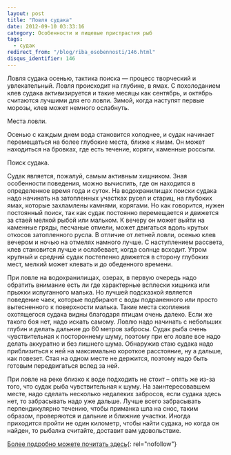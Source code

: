 ```yaml
---
layout: post
title: "Ловля судака"
date: 2012-09-10 03:33:16
category: Особенности и пищевые пристрастия рыб
tags:
  - судак
redirect_from: "/blog/riba_osobennosti/146.html"
disqus_identifier: 146
---
```

Ловля судака осенью, тактика поиска — процесс творческий и
увлекательный. Ловля происходит на глубине, в ямах. С похолоданием клев
судака активизируется и такие месяцы как сентябрь, и октябрь считаются
лучшими для его ловли. Зимой, когда наступят первые морозы, клев может
немного ослабнуть.

Места ловли.

Осенью с каждым днем вода становится холоднее, и судак начинает
перемещаться на более глубокие места, ближе к ямам. Он может находиться
на бровках, где есть течение, коряги, каменные россыпи.

Поиск судака.

Судак является, пожалуй, самым активным хищником. Зная особенности
поведения, можно вычислить, где он находится в определенное время года и
суток. На водохранилищах поиски судака надо начинать на затопленных
участках русел и стариц, на глубоких ямах, которые захламлены камнями,
корягами. Но как говорится, нужен постоянный поиск, так как судак
постоянно перемещается и движется за стаей мелкой рыбой или мальком. К
вечеру он может выйти на каменные гряды, песчаные отмели, может
двигаться вдоль крутых откосов затопленного русла. В отличие от летней
ловли, осенью клев вечером и ночью на отмелях намного лучше. С
наступлением рассвета, клев становится лучше и ослабевает, когда солнце
всходит. Утром крупный и средний судак постепенно движется в сторону
глубоких мест, мелкий может клевать и до обеденного времени.

При ловле на водохранилищах, озерах, в первую очередь надо обратить
внимание есть ли где характерные всплески хищника или прыжки испуганного
малька. Но лучшей подсказкой является поведение чаек, которые подбирают
с воды подраненного или просто вытесненного к поверхности малька. Такие
места скопления охотящегося судака видны благодаря птицам очень далеко.
Если же такого боя нет, надо искать самому. Ловлю надо начинать с
небольших глубин и делать дальние до 60 метров забросы. Судак рыба очень
чувствительная к постороннему шуму, поэтому при его ловле все надо
делать аккуратно и без лишнего шума. Обнаружив стаю судака надо
приблизиться к ней на максимально короткое расстояние, ну а дальше, как
повезет. Стая на одном месте не держится, поэтому надо быть готовым
передвигаться вслед за ней.

При ловле на реке близко к воде подходить не стоит – опять же из-за
того, что судак рыба чувствительная к шуму. На заинтересовавшем месте,
надо сделать несколько недалеких забросов, если судака здесь нет, то
забрасывать надо уже дальше. Лучше всего забрасывать перпендикулярно
течению, чтобы приманка шла на снос, таким образом, проверяются и
дальние и ближние участки. Иногда приходится пройти не один километр,
чтобы найти судака, но когда он найден, то рыбалка считайте, доставит
вам удовольствие.

[Более подробно можете почитать здесь][1]{: rel="nofollow"}

[1]: http://rubakaminfo.ru/glavnaia/lovlya-sudaka-osenyu
